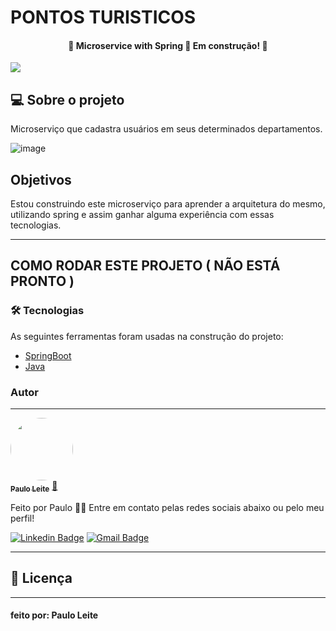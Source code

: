 

<h1>PONTOS TURISTICOS</h1>
<h4 align="center"> 
	🚧  Microservice with Spring 🚀 Em construção!  🚧
</h4>
<img src="https://img.shields.io/static/v1?label=Springboot&message=JAVA&color=green&style=for-the-badge&logo=SPRINGBOOT" />

<!-- <p align="center">
 <a href="#objetivo">Objetivo</a> •
 <a href="#roadmap">Roadmap</a> • 
 <a href="#tecnologias">Tecnologias</a> • 
 <a href="#contribuicao">Contribuição</a> • 
 <a href="#licenc-a">Licença</a> • 
 <a href="#autor">Autor</a>
</p> -->

## 💻 Sobre o projeto

Microserviço que cadastra usuários em seus determinados departamentos.

![image](https://user-images.githubusercontent.com/37052811/137640899-9c2c1bd9-7de0-4d3f-9ddc-9bf33fc18fea.png)

## Objetivos 

Estou construindo este microserviço para aprender a arquitetura do mesmo, utilizando spring e assim ganhar alguma experiência com essas tecnologias.

---

## COMO RODAR ESTE PROJETO ( NÃO ESTÁ PRONTO )

<!-- # Clone este repositório
$ git clone https://github.com/pjelelhml/pontosTuristicosAPI.git

# Acesse a pasta do projeto no terminal/cmd
$ cd pontos_turisticos

# Instale as dependências - framework utilizado
$ pip install django

# Instale as dependências - para imagens
$ pip install Pillow

# Instale as dependências - parte responsável por APIs
$ pip install restframework

# Execute a aplicação em modo de desenvolvimento
$ python manage.py runserver

# O servidor inciará na porta:8000 - acesse <http://localhost:8000>  -->

### 🛠 Tecnologias

As seguintes ferramentas foram usadas na construção do projeto:

- [SpringBoot](https://docs.spring.io/spring-boot/docs/current/reference/htmlsingle/)
- [Java](https://docs.oracle.com/en/java/)

### Autor
---

<a href="https://github.com/pjelelhml/">
 <img style="border-radius: 50%;" src="https://avatars.githubusercontent.com/u/37052811?v=4" width="100px;" alt=""/>
 <br />
 <sub><b>Paulo Leite</b></sub></a> <a href="https://github.com/pjelelhml" title="">🚀</a>


Feito por Paulo 👋🏽 Entre em contato pelas redes sociais abaixo ou pelo meu perfil!

[![Linkedin Badge](https://img.shields.io/badge/-Paulo-black?style=flat-square&logo=Linkedin&logoColor=white&link=https://www.linkedin.com/in/paulohml/)](https://www.linkedin.com/in/paulohml/) 
[![Gmail Badge](https://img.shields.io/badge/-paulohmleite1@gmail.com-c14438?style=flat-square&logo=Gmail&logoColor=white&link=mailto:paulohmleite1@gmail.com)](paulohmleite1@gmail.com)

---

## 📝 Licença

<!-- Este projeto esta sobe a licença [MIT](./LICENSE). -->

---

#### feito por: Paulo Leite

